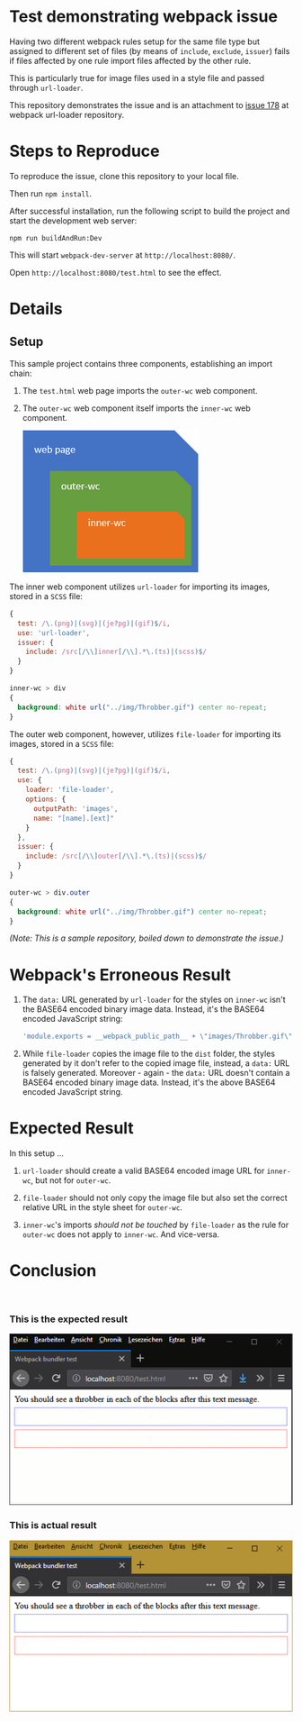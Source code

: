 # Test demonstrating webpack issue
Having two different webpack rules setup for the same file type but
assigned to different set of files (by means of `include`, `exclude`, `issuer`)
fails if files affected by one rule import files affected by the other rule.

This is particularly true for image files used in a style file and passed through
`url-loader`.

This repository demonstrates the issue and is an attachment to
[issue 178](https://github.com/webpack-contrib/url-loader/issues/178) at webpack
url-loader repository.

# Steps to Reproduce
To reproduce the issue, clone this repository to your local file.

Then run `npm install`.

After successful installation, run the following script to build the project
and start the development web server:

```batch
npm run buildAndRun:Dev
```
This will start `webpack-dev-server` at `http://localhost:8080/`.

Open `http://localhost:8080/test.html` to see the effect.

# Details

## Setup

This sample project contains three components, establishing an import chain:

1. The `test.html` web page imports the `outer-wc` web component.
2. The `outer-wc` web component itself imports the `inner-wc` web component.

   ![web component import hierarchy](./src/img/_hierarchy_.png)

The inner web component utilizes `url-loader` for importing its images, stored in a
`SCSS` file:

```js
{
  test: /\.(png)|(svg)|(je?pg)|(gif)$/i,
  use: 'url-loader',
  issuer: {
    include: /src[/\\]inner[/\\].*\.(ts)|(scss)$/
  }
}
```

```css
inner-wc > div
{
  background: white url("../img/Throbber.gif") center no-repeat;
}
```

The outer web component, however, utilizes `file-loader` for importing its images,
stored in a `SCSS` file:

```js
{
  test: /\.(png)|(svg)|(je?pg)|(gif)$/i,
  use: {
    loader: 'file-loader',
    options: {
      outputPath: 'images',
      name: "[name].[ext]"
    }
  },
  issuer: {
    include: /src[/\\]outer[/\\].*\.(ts)|(scss)$/
  }
}
```

```css
outer-wc > div.outer
{
  background: white url("../img/Throbber.gif") center no-repeat;
}
```

*(Note: This is a sample repository, boiled down to demonstrate the issue.)*

# Webpack's Erroneous Result

1. The `data:` URL generated by `url-loader` for the styles on `inner-wc` isn't
   the BASE64 encoded binary image data. Instead, it's the BASE64 encoded JavaScript
	 string:

   ```js
   'module.exports = __webpack_public_path__ + \"images/Throbber.gif\";'
   ```

2. While `file-loader` copies the image file to the `dist` folder, the styles generated
   by it don't refer to the copied image file, instead, a `data:` URL is falsely generated.
	 Moreover - again - the `data:` URL doesn't contain a BASE64 encoded binary image data.
	 Instead, it's the above BASE64 encoded JavaScript string.

# Expected Result

In this setup ...

1. `url-loader` should create a valid BASE64 encoded image URL for `inner-wc`, but not
   for `outer-wc`.

2. `file-loader` should not only copy the image file but also set the correct relative
   URL in the style sheet for `outer-wc`.
   
3. `inner-wc`'s imports *should not be touched* by `file-loader` as the rule for
   `outer-wc` does not apply to `inner-wc`. And vice-versa.

# Conclusion
<br/>

### This is the expected result

![Failed result](./src/img/_success_.gif)
<br/>

### This is actual result

![Failed result](./src/img/_fail_.png)
